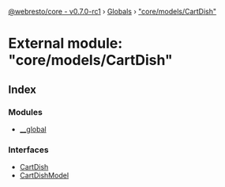 [@webresto/core - v0.7.0-rc1](../README.md) › [Globals](../globals.md) › ["core/models/CartDish"](_core_models_cartdish_.md)

# External module: "core/models/CartDish"

## Index

### Modules

* [__global](_core_models_cartdish_.__global.md)

### Interfaces

* [CartDish](../interfaces/_core_models_cartdish_.cartdish.md)
* [CartDishModel](../interfaces/_core_models_cartdish_.cartdishmodel.md)
